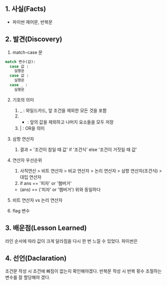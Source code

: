 ## 1. 사실(Facts)
- 파이썬 제어문, 반복문

## 2. 발견(Discovery)
1. match-case 문
```python
match 변수(값):
  case 값 :
    실행문
  case 값 :
    실행문
  case _ :
    실행문
```

2. 기호의 의미
    1. _ : 와일드카드, 앞 조건을 제외한 모든 것을 포함
    2. * : 앞의 값을 제외하고 나머지 요소들을 모두 저장
    3. | : OR을 의미

3. 삼항 연산자
    1. 결과 = '조건이 참일 때 값' if '조건식' else '조건이 거짓일 때 값'
  

4. 연산자 우선순위
    1. 사칙연산 > 비트 연산자 > 비교 연산자 > 논리 연산자 > 삼항 연산자(조건식) > 대입 연산자
    2. if ans == '피자' or '햄버거'
      - (ans) == ('피자' or '햄버거') 위와 동일하다
        

5. 비트 연산자 vs 논리 연산자

6. flag 변수


## 3. 배운점(Lesson Learned)
라인 순서에 따라 값이 크게 달라짐을 다시 한 번 느낄 수 있었다.
파이썬은 



## 4.  선언(Daclaration)
조건문 작성 시 조건에 빠짐이 없는지 확인해야겠다.
반복문 작성 시 반복 횟수 조절하는 변수를 잘 할당해야 겠다.
